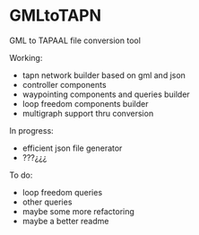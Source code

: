 # GMLtoTAPN
GML to TAPAAL file conversion tool


Working:
- tapn network builder based on gml and json
- controller components
- waypointing components and queries builder
- loop freedom components builder
- multigraph support thru conversion

In progress:
- efficient json file generator
- ???¿¿¿

To do:
- loop freedom queries
- other queries
- maybe some more refactoring
- maybe a better readme
